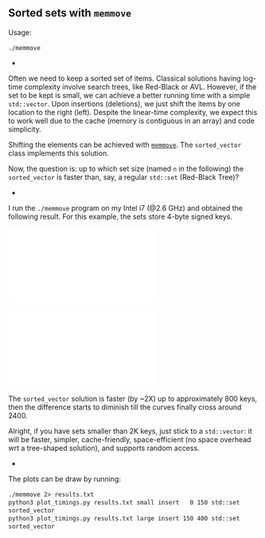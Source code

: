Sorted sets with `memmove`
-

Usage:

    ./memmove
-

Often we need to keep a sorted set of items. Classical solutions having log-time
complexity involve search trees, like Red-Black or AVL.
However, if the set to be kept is small, we can achieve a better running time
with a simple `std::vector`. Upon insertions (deletions), we just shift the items
by one location to the right (left). Despite the linear-time complexity,
we expect this to work well due to the cache (memory is contiguous in an array)
and code simplicity.

Shifting the elements can be achieved with [`memmove`](http://www.cplusplus.com/reference/cstring/memmove/).
The `sorted_vector` class implements this solution. 

Now, the question is: up to which set size (named `n` in the following)
the `sorted_vector` is faster than,
say, a regular `std::set` (Red-Black Tree)?

-

I run the `./memmove` program on my Intel i7 (@2.6 GHz) and obtained the following
result. For this example, the sets store 4-byte signed keys.

![](results/test_small.pdf)

![](results/test_large.pdf)

The `sorted_vector` solution is faster (by ~2X) up to approximately 800 keys, then
the difference starts to diminish till the curves finally cross around 2400.

Alright, if you have sets smaller than 2K keys, just stick to a `std::vector`:
it will be faster, simpler, cache-friendly, space-efficient (no space overhead wrt
a tree-shaped solution), and supports random access.

-

The plots can be draw by running:

	./memmove 2> results.txt
	python3 plot_timings.py results.txt small insert   0 150 std::set sorted_vector
	python3 plot_timings.py results.txt large insert 150 400 std::set sorted_vector
